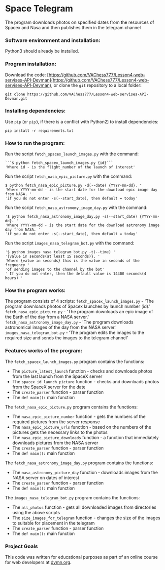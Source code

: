 # Space Telegram

The program downloads photos on specified dates from the resources of Spacex and Nasa and then publishes them in the telegram channel

### Software environment and installation:

Python3 should already be installed.

### Program installation:

Download the code: [https://github.com/VAChess777/Lesson4-web-servises-API-Devman](https://github.com/VAChess777/Lesson4-web-servises-API-Devman), or clone the `git` repository to a local folder:
```
git clone https://github.com/VAChess777/Lesson4-web-servises-API-Devman.git
```

### Installing dependencies:
 
Use `pip` (or `pip3`, if there is a conflict with Python2) to install dependencies:
```bach
pip install -r requirements.txt
```

### How to run the program:

Run the script ```fetch_spacex_launch_images.py``` with the command:
```bach
```$ python fetch_spacex_launch_images.py {id}```
'Where id - is the flight_number of the launch of interest'
```
Run the script ```fetch_nasa_epic_picture.py``` with the command:
```bach
$ python fetch_nasa_epic_picture.py -d(--date) {YYYY-mm-dd}. '
'Where YYYY-mm-dd - is the start date for the download epic image day from NASA. '
'if you do not enter -s(--start_date), then default = today'
```
Run the script ```fetch_nasa_astronomy_image_day.py``` with the command:
```bach
'$ python fetch_nasa_astronomy_image_day.py -s(--start_date) {YYYY-mm-dd}. '
'Where YYYY-mm-dd - is the start date for the download astronomy image day from NASA. '
'if you do not enter -s(--start_date), then default = today'
```
Run the script ```images_nasa_telegram_bot.py``` with the command:
```bach
'$ python images_nasa_telegram_bot.py -t(--time) '
'{value in seconds(at least 15 seconds)}. '
'Where {value in seconds} this is the value in seconds of the frequency '
'of sending images to the channel by the bot'
' If you do not enter, then the default value is 14400 seconds(4 hours) '
```

### How the program works:

The program consists of 4 scripts:
```fetch_spacex_launch_images.py``` - 'The program downloads photos of Spacex launches by launch number (id).'
```fetch_nasa_epic_picture.py``` - 'The program downloads an epic image of the Earth of the day from a NASA server.'
```fetch_nasa_astronomy_image_day.py``` -  'The program downloads astronomical images of the day from the NASA server.'
```images_nasa_telegram_bot.py``` - 'The program edits the images to the required size and sends the images to the telegram channel'
            

### Features works of the program:

The `fetch_spacex_launch_images.py` program contains the functions:

* The `picture_latest_launch` function - checks and downloads photos from the last launch from the SpaceX server
* The `spacex_id_launch_picture` function - checks and downloads photos from the SpaceX server for the date
* The `create_parser` function - parser function
* The `def main():` main function

The `fetch_nasa_epic_picture.py` program contains the functions:

* The `nasa_epic_picture_number` function - gets the numbers of the required pictures from the server response
* The `nasa_epic_picture_urls` function - based on the numbers of the pictures gets the necessary links to the photos
* The `nasa_epic_picture_downloads` function - a function that immediately downloads pictures from the NASA server
* The `create_parser` function - parser function
* The `def main():` main function

The `fetch_nasa_astronomy_image_day.py` program contains the functions:

* The `nasa_astronomy_picture_day` function - downloads images from the NASA server on dates of interest
* The `create_parser` function - parser function
* The `def main():` main function

The `images_nasa_telegram_bot.py` program contains the functions:

* The `all_photos` function - gets all downloaded images from directories using the above scripts
* The `size_images_for_telegram` function - changes the size of the images to suitable for placement in the telegram
* The `create_parser` function - parser function
* The `def main():` main function

### Project Goals

This code was written for educational purposes as part of an online course for web developers at [dvmn.org](https://dvmn.org/).
